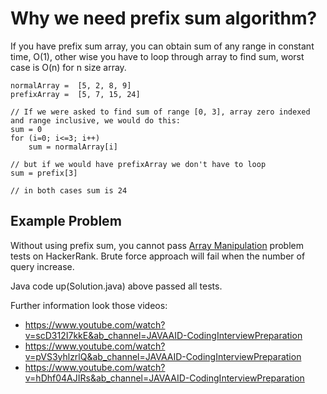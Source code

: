 # Why we need prefix sum algorithm?

If you have prefix sum array, you can obtain sum of any range in constant time, O(1), other wise you have to loop through array to find sum, worst case is O(n) for n size array.

    normalArray =  [5, 2, 8, 9]
    prefixArray =  [5, 7, 15, 24]

    // If we were asked to find sum of range [0, 3], array zero indexed and range inclusive, we would do this:
    sum = 0 
    for (i=0; i<=3; i++)
        sum = normalArray[i]

    // but if we would have prefixArray we don't have to loop 
    sum = prefix[3]

    // in both cases sum is 24 

## Example Problem
Without using prefix sum, you cannot pass [Array Manipulation](https://www.hackerrank.com/challenges/crush/problem) problem tests on <m>HackerRank</m>. Brute force approach will fail when the number of query increase.

Java code up(Solution.java) above passed all tests.

Further information look those videos:
- https://www.youtube.com/watch?v=scD312I7kkE&ab_channel=JAVAAID-CodingInterviewPreparation
- https://www.youtube.com/watch?v=pVS3yhlzrlQ&ab_channel=JAVAAID-CodingInterviewPreparation  
- https://www.youtube.com/watch?v=hDhf04AJIRs&ab_channel=JAVAAID-CodingInterviewPreparation
